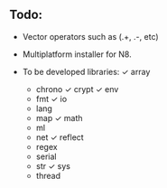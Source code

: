 Todo:
---

- Vector operators such as (.+, .-, etc)
- Multiplatform installer for N8.

- To be developed libraries:
    ✓ array
    * chrono
    ✓ crypt
    ✓ env
    * fmt
    ✓ io
    * lang
    * map
    ✓ math
    * ml
    * net
    ✓ reflect
    * regex
    * serial
    * str
    ✓ sys
    * thread
